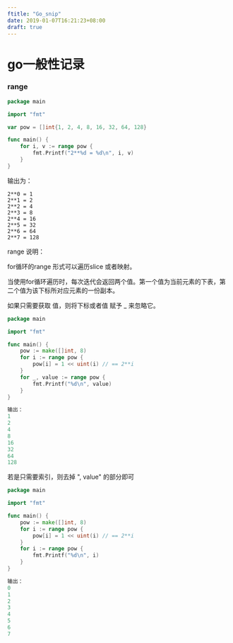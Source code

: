 ```yaml
---
ftitle: "Go_snip"
date: 2019-01-07T16:21:23+08:00
draft: true
---
```




# go一般性记录

### range

```go
package main

import "fmt"

var pow = []int{1, 2, 4, 8, 16, 32, 64, 128}

func main() {
	for i, v := range pow {
		fmt.Printf("2**%d = %d\n", i, v)
	}
}

```



输出为：

```
2**0 = 1
2**1 = 2
2**2 = 4
2**3 = 8
2**4 = 16
2**5 = 32
2**6 = 64
2**7 = 128
```



range 说明：

for循环的range 形式可以遍历slice 或者映射。

当使用for循环遍历时，每次迭代会返回两个值。第一个值为当前元素的下表，第二个值为该下标所对应元素的一份副本。

如果只需要获取 值，则将下标或者值 赋予 _ 来忽略它。

```go
package main

import "fmt"

func main() {
	pow := make([]int, 8)
	for i := range pow {
		pow[i] = 1 << uint(i) // == 2**i
	}
	for _, value := range pow {
		fmt.Printf("%d\n", value)
	}
}

输出：
1
2
4
8
16
32
64
128
```



若是只需要索引，则去掉 ", value" 的部分即可

```go
package main

import "fmt"

func main() {
	pow := make([]int, 8)
	for i := range pow {
		pow[i] = 1 << uint(i) // == 2**i
	}
	for i := range pow {
		fmt.Printf("%d\n", i)
	}
}

输出：
0
1
2
3
4
5
6
7
```

